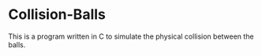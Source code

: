 # Collision-Balls
This is a program written in C to simulate the physical collision between the balls.
